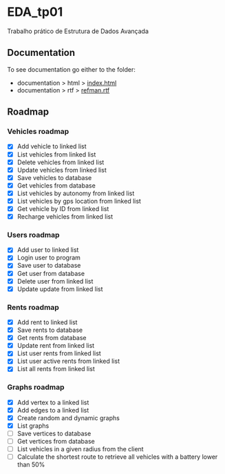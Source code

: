 # EDA_tp01
Trabalho prático de Estrutura de Dados Avançada

## Documentation

To see documentation go either to the folder:
- documentation > html > [index.html](./documentation/html/index.html)
- documentation > rtf > [refman.rtf](./documentation/rtf/refman.rtf)

## Roadmap

### Vehicles roadmap

- [x] Add vehicle to linked list
- [x] List vehicles from linked list
- [x] Delete vehicles from linked list
- [x] Update vehicles from linked list
- [x] Save vehicles to database
- [x] Get vehicles from database
- [x] List vehicles by autonomy from linked list
- [x] List vehicles by gps location from linked list
- [x] Get vehicle by ID from linked list
- [x] Recharge vehicles from linked list

### Users roadmap

- [x] Add user to linked list
- [x] Login user to program
- [x] Save user to database
- [x] Get user from database
- [x] Delete user from linked list
- [x] Update update from linked list

### Rents roadmap

- [x] Add rent to linked list
- [x] Save rents to database
- [x] Get rents from database
- [x] Update rent from linked list
- [x] List user rents from linked list
- [x] List user active rents from linked list
- [x] List all rents from linked list

### Graphs roadmap

- [x] Add vertex to a linked list
- [x] Add edges to a linked list
- [x] Create random and dynamic graphs
- [x] List graphs
- [ ] Save vertices to database
- [ ] Get vertices from database
- [ ] List vehicles in a given radius from the client
- [ ] Calculate the shortest route to retrieve all vehicles with a battery lower than 50%